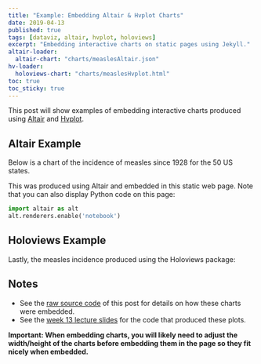 ```yaml
---
title: "Example: Embedding Altair & Hvplot Charts"
date: 2019-04-13
published: true
tags: [dataviz, altair, hvplot, holoviews]
excerpt: "Embedding interactive charts on static pages using Jekyll."
altair-loader:
  altair-chart: "charts/measlesAltair.json"
hv-loader:
  holoviews-chart: "charts/measlesHvplot.html"
toc: true
toc_sticky: true
---
```


This post will show examples of embedding interactive charts produced using [Altair](https://altair-viz.github.io) and [Hvplot](https://hvplot.pyviz.org/).

## Altair Example

Below is a chart of the incidence of measles since 1928 for the 50 US states.

<div id="altair-chart"></div>

This was produced using Altair and embedded in this static web page. Note that you can also display Python code on this page:

```python
import altair as alt
alt.renderers.enable('notebook')
```

## Holoviews Example

Lastly, the measles incidence produced using the Holoviews package:

<div id="holoviews-chart"></div>

## Notes

- See the [raw source code](https://raw.githubusercontent.com/nickhand/static-site-template/master/_posts/2019-04-13-measles-charts.md) of this post for details on how these charts were embedded.
- See the [week 13 lecture slides](https://github.com/MUSA-620-Fall-2019/week-13/blob/master/lecture-13.ipynb) for the code that produced these plots.

**Important: When embedding charts, you will likely need to adjust the width/height of the charts before embedding them in the page so they fit nicely when embedded.**
